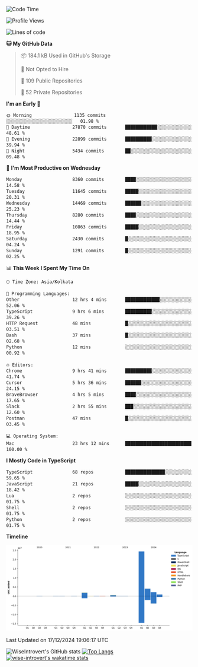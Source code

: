 <!--START_SECTION:waka-->
![Code Time](http://img.shields.io/badge/Code%20Time-1%2C966%20hrs%203%20mins-blue)

![Profile Views](http://img.shields.io/badge/Profile%20Views-0-blue)

![Lines of code](https://img.shields.io/badge/From%20Hello%20World%20I%27ve%20Written-34.3%20million%20lines%20of%20code-blue)

**🐱 My GitHub Data** 

> 📦 184.1 kB Used in GitHub's Storage 
 > 
> 🚫 Not Opted to Hire
 > 
> 📜 109 Public Repositories 
 > 
> 🔑 52 Private Repositories 
 > 
**I'm an Early 🐤** 

```text
🌞 Morning                1135 commits        ░░░░░░░░░░░░░░░░░░░░░░░░░   01.98 % 
🌆 Daytime                27870 commits       ████████████░░░░░░░░░░░░░   48.61 % 
🌃 Evening                22899 commits       ██████████░░░░░░░░░░░░░░░   39.94 % 
🌙 Night                  5434 commits        ██░░░░░░░░░░░░░░░░░░░░░░░   09.48 % 
```
📅 **I'm Most Productive on Wednesday** 

```text
Monday                   8360 commits        ████░░░░░░░░░░░░░░░░░░░░░   14.58 % 
Tuesday                  11645 commits       █████░░░░░░░░░░░░░░░░░░░░   20.31 % 
Wednesday                14469 commits       ██████░░░░░░░░░░░░░░░░░░░   25.23 % 
Thursday                 8280 commits        ████░░░░░░░░░░░░░░░░░░░░░   14.44 % 
Friday                   10863 commits       █████░░░░░░░░░░░░░░░░░░░░   18.95 % 
Saturday                 2430 commits        █░░░░░░░░░░░░░░░░░░░░░░░░   04.24 % 
Sunday                   1291 commits        █░░░░░░░░░░░░░░░░░░░░░░░░   02.25 % 
```


📊 **This Week I Spent My Time On** 

```text
🕑︎ Time Zone: Asia/Kolkata

💬 Programming Languages: 
Other                    12 hrs 4 mins       █████████████░░░░░░░░░░░░   52.06 % 
TypeScript               9 hrs 6 mins        ██████████░░░░░░░░░░░░░░░   39.26 % 
HTTP Request             48 mins             █░░░░░░░░░░░░░░░░░░░░░░░░   03.51 % 
Bash                     37 mins             █░░░░░░░░░░░░░░░░░░░░░░░░   02.68 % 
Python                   12 mins             ░░░░░░░░░░░░░░░░░░░░░░░░░   00.92 % 

🔥 Editors: 
Chrome                   9 hrs 41 mins       ██████████░░░░░░░░░░░░░░░   41.74 % 
Cursor                   5 hrs 36 mins       ██████░░░░░░░░░░░░░░░░░░░   24.15 % 
BraveBrowser             4 hrs 5 mins        ████░░░░░░░░░░░░░░░░░░░░░   17.65 % 
Slack                    2 hrs 55 mins       ███░░░░░░░░░░░░░░░░░░░░░░   12.60 % 
Postman                  47 mins             █░░░░░░░░░░░░░░░░░░░░░░░░   03.45 % 

💻 Operating System: 
Mac                      23 hrs 12 mins      █████████████████████████   100.00 % 
```

**I Mostly Code in TypeScript** 

```text
TypeScript               68 repos            ███████████████░░░░░░░░░░   59.65 % 
JavaScript               21 repos            █████░░░░░░░░░░░░░░░░░░░░   18.42 % 
Lua                      2 repos             ░░░░░░░░░░░░░░░░░░░░░░░░░   01.75 % 
Shell                    2 repos             ░░░░░░░░░░░░░░░░░░░░░░░░░   01.75 % 
Python                   2 repos             ░░░░░░░░░░░░░░░░░░░░░░░░░   01.75 % 
```



**Timeline**

![Lines of Code chart](https://raw.githubusercontent.com/wise-introvert/wise-introvert/master/assets/bar_graph.png)


 Last Updated on 17/12/2024 19:06:17 UTC
<!--END_SECTION:waka-->

![WiseIntrovert's GitHub stats](https://github-readme-stats.vercel.app/api?username=wise-introvert&count_private=true&show_icons=true)
[![Top Langs](https://github-readme-stats.vercel.app/api/top-langs/?username=wise-introvert&langs_count=10)](https://github.com/anuraghazra/github-readme-stats)
[![wise-introvert's wakatime stats](https://github-readme-stats.vercel.app/api/wakatime?username=wiseintrovert)](https://github.com/anuraghazra/github-readme-stats)
